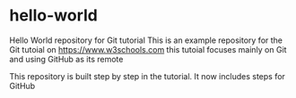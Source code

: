 # hello-world
Hello World repository for Git tutorial
This is an example repository for the Git tutoial on https://www.w3schools.com
this tutoial focuses mainly on Git and using GitHub as its remote

This repository is built step by step in the tutorial.
It now includes steps for GitHub

